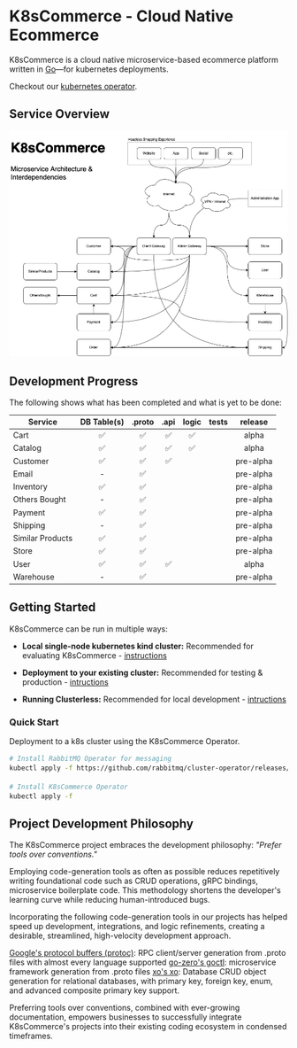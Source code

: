 # K8sCommerce - Cloud Native Ecommerce

K8sCommerce is a cloud native microservice-based ecommerce platform written in [Go](https://go.dev/)—for kubernetes deployments.

Checkout our [kubernetes operator](https://github.com/k8scommerce/cluster-operator).

## Service Overview
![K8sCommerce Overview](docs/K8sCommerceOverview.png)


## Development Progress

The following shows what has been completed and what is yet to be done:

| Service          | DB Table(s)       | .proto          | .api             | logic            |  tests           |  release        |
| ---------------- |:----------------:|:----------------:|:----------------:|:----------------:|:----------------:|:----------------:
| Cart             |:white_check_mark:|:white_check_mark:|:white_check_mark:|:white_check_mark:|                  | alpha           |
| Catalog          |:white_check_mark:|:white_check_mark:|:white_check_mark:|:white_check_mark:|                  | alpha           |
| Customer         |:white_check_mark:|:white_check_mark:|:white_check_mark:|                  |                  | pre-alpha       |
| Email            |-                 |:white_check_mark:|                  |                  |                  | pre-alpha       |
| Inventory        |:white_check_mark:|:white_check_mark:|                  |                  |                  | pre-alpha       |
| Others Bought    | -                |:white_check_mark:|                  |                  |                  | pre-alpha       |
| Payment          |:white_check_mark:|:white_check_mark:|                  |                  |                  | pre-alpha       |
| Shipping         | -                |:white_check_mark:|                  |                  |                  | pre-alpha       |
| Similar Products |:white_check_mark:|:white_check_mark:|                  |                  |                  | pre-alpha       |
| Store            |:white_check_mark:|:white_check_mark:|                  |                  |                  | pre-alpha       |
| User             |:white_check_mark:|:white_check_mark:|:white_check_mark:|                  |                  | alpha           |
| Warehouse        |-                 |:white_check_mark:|                  |                  |                  | pre-alpha       |



## Getting Started

K8sCommerce can be run in multiple ways:

- **Local single-node kubernetes kind cluster:** Recommended for evaluating K8sCommerce - [instructions]()

- **Deployment to your existing cluster:** Recommended for testing & production - [intructions]()

- **Running Clusterless:** Recommended for local development - [intructions]() 


### Quick Start
Deployment to a k8s cluster using the K8sCommerce Operator.

```sh
# Install RabbitMQ Operator for messaging
kubectl apply -f https://github.com/rabbitmq/cluster-operator/releases/latest/download/cluster-operator.yml

# Install K8sCommerce Operator
kubectl apply -f 
```

## Project Development Philosophy

The K8sCommerce project embraces the development philosophy: *"Prefer tools over conventions."*

Employing code-generation tools as often as possible reduces repetitively writing foundational code such as CRUD operations, gRPC bindings, microservice boilerplate code. This methodology shortens the developer's learning curve while reducing human-introduced bugs.

Incorporating the following code-generation tools in our projects has helped speed up development, integrations, and logic refinements, creating a desirable, streamlined, high-velocity development approach.

[Google's protocol buffers (protoc)](https://developers.google.com/protocol-buffers/): RPC client/server generation from .proto files with almost every language supported
[go-zero's goctl](https://github.com/zeromicro/go-zero): microservice framework generation from .proto files
[xo's xo](https://github.com/xo/xo): Database CRUD object generation for relational databases, with primary key, foreign key, enum, and advanced composite primary key support.

Preferring tools over conventions, combined with ever-growing documentation, empowers businesses to successfully integrate K8sCommerce's projects into their existing coding ecosystem in condensed timeframes. 
